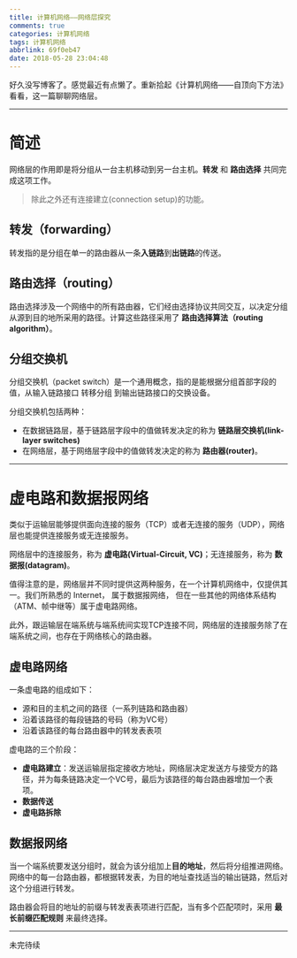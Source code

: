 ```yaml
---
title: 计算机网络——网络层探究
comments: true
categories: 计算机网络
tags: 计算机网络
abbrlink: 69f0eb47
date: 2018-05-28 23:04:48
---
```


好久没写博客了。感觉最近有点懒了。重新拾起《计算机网络——自顶向下方法》看看，这一篇聊聊网络层。

---


# 简述

网络层的作用即是将分组从一台主机移动到另一台主机。**转发** 和 **路由选择** 共同完成这项工作。

> 除此之外还有连接建立(connection setup)的功能。

## 转发（forwarding）

转发指的是分组在单一的路由器从一条**入链路**到**出链路**的传送。

## 路由选择（routing）

路由选择涉及一个网络中的所有路由器，它们经由选择协议共同交互，以决定分组从源到目的地所采用的路径。计算这些路径采用了 **路由选择算法（routing algorithm）**。

## 分组交换机

分组交换机（packet switch）是一个通用概念，指的是能根据分组首部字段的值，从输入链路接口 转移分组 到输出链路接口的交换设备。

分组交换机包括两种：
- 在数据链路层，基于链路层字段中的值做转发决定的称为 **链路层交换机(link-layer switches)**
- 在网络层，基于网络层字段中的值做转发决定的称为 **路由器(router)**。

---

# 虚电路和数据报网络

类似于运输层能够提供面向连接的服务（TCP）或者无连接的服务（UDP），网络层也能提供连接服务或无连接服务。

网络层中的连接服务，称为 **虚电路(Virtual-Circuit, VC)**；无连接服务，称为 **数据报(datagram)**。

值得注意的是，网络层并不同时提供这两种服务，在一个计算机网络中，仅提供其一。我们所熟悉的 Internet， 属于数据报网络， 但在一些其他的网络体系结构（ATM、帧中继等）属于虚电路网络。

此外，跟运输层在端系统与端系统间实现TCP连接不同，网络层的连接服务除了在端系统之间，也存在于网络核心的路由器。

## 虚电路网络

一条虚电路的组成如下：
- 源和目的主机之间的路径（一系列链路和路由器）
- 沿着该路径的每段链路的号码（称为VC号）
- 沿着该路径的每台路由器中的转发表表项


虚电路的三个阶段：
- **虚电路建立**：发送运输层指定接收方地址，网络层决定发送方与接受方的路径，并为每条链路决定一个VC号，最后为该路径的每台路由器增加一个表项。
- **数据传送**
- **虚电路拆除**

## 数据报网络

当一个端系统要发送分组时，就会为该分组加上**目的地址**，然后将分组推进网络。网络中的每一台路由器，都根据转发表，为目的地址查找适当的输出链路，然后对这个分组进行转发。

路由器会将目的地址的前缀与转发表表项进行匹配，当有多个匹配项时，采用 **最长前缀匹配规则** 来最终选择。

---

未完待续
